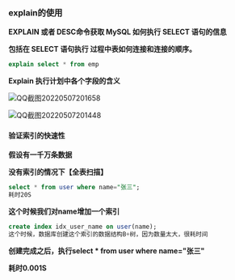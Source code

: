 ### explain的使用



**EXPLAIN 或者 DESC命令获取 MySQL 如何执行 SELECT 语句的信息**

**包括在 SELECT 语句执行 过程中表如何连接和连接的顺序。**

```sql
explain select * from emp
```



**Explain 执行计划中各个字段的含义**



![QQ截图20220507201658](E:\笔记整理\Mysql\图片\QQ截图20220507201658.png)



![QQ截图20220507201448](E:\笔记整理\Mysql\图片\QQ截图20220507201448.png)



#### 验证索引的快速性

**假设有一千万条数据**



**没有索引的情况下【全表扫描】**

```sql
select * from user where name="张三";
耗时20S
```

**这个时候我们对name增加一个索引**

```sql
create index idx_user_name on user(name);
这个时候，数据库创建这个索引的数据结构B+树，因为数量太大，很耗时间
```

**创建完成之后，执行select * from user where name="张三"**

**耗时0.001S**